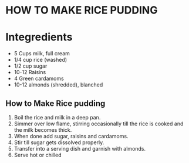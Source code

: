 <!DOCTYPE html> 
<html>
<head>
	<title>Rice pudding</title>   <!--page title-->
</head>
<body>
	<h1><STRONG>HOW TO MAKE RICE PUDDING</STRONG></h1>    <!--Header of body-->
<h1><STRONG>Integredients</STRONG></h1>
	<ul>                                                <!--unordered list-->
		<li>5 Cups milk, full cream</li>
		<li>1/4 cup rice (washed)</li>
		<li>1/2 cup sugar</li>
		<li>10-12 Raisins</li>
		<li>4 Green cardamoms</li>
		<li>10-12 almonds (shredded), blanched</li>
	</ul>
	<H2>How to Make Rice pudding</H2>                        <!--Header of receipe -->
<ol>                                                          <!--Ordered list-->
	<li>Boil the rice and milk in a deep pan.</li>
	<li>Simmer over low flame, stirring occasionally till the rice is cooked and the milk becomes thick.</li>
	<li>When done add sugar, raisins and cardamoms.</li>
	<li>Stir till sugar gets dissolved properly.</li>
	<li>Transfer into a serving dish and garnish with almonds.</li>
	<li>Serve hot or chilled</li>
</ol>

</body>
</html>
